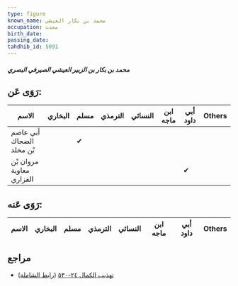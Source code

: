 ```yaml
---
type: figure
known_name: محمد بن بكار العيشي
occupation: محدث
birth_date:
passing_date:
tahdhib_id: 5091
---
```

##### محمد بن بكار بن الزبير العيشي الصيرفي البصري

## رَوَى عَن:
| الاسم                    | البخاري | مسلم | الترمذي | النسائي | ابن ماجه | أبي داود | Others |
| ------------------------ | ------- | ---- | ------- | ------- | -------- | -------- | ------ |
| أبي عاصم الضحاك بْن مخلد |         | ✔    |         |         |          |          |        |
| مروان بْن معاوية الفزاري |         |      |         |         |          | ✔        |        |
## رَوَى عَنه:
| الاسم | البخاري | مسلم | الترمذي | النسائي | ابن ماجه | أبي داود | Others |
| ----- | ------- | ---- | ------- | ------- | -------- | -------- | ------ |
## مراجع
- [تهذيب الكمال ٢٤-٥٣٠](obsidian://open?vault=Tahdhib-al-Kamal&file=Figures/٥٠٩١-محمد%20بن%20بكار%20بن%20الزبير%20العيشي%20الصيرفي%20البصري) ([رابط الشاملة](https://shamela.ws/book/3722/13042))